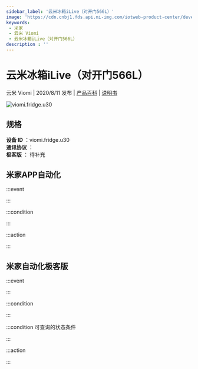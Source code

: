 ```yaml
---
sidebar_label: '云米冰箱iLive（对开门566L）'
image: 'https://cdn.cnbj1.fds.api.mi-img.com/iotweb-product-center/developer_1590118592467oNtHhyVT.png?GalaxyAccessKeyId=AKVGLQWBOVIRQ3XLEW&Expires=9223372036854775807&Signature=UB2lg28leiRjA1jRWSVm/5GmO3I='
keywords: 
 - 米家
 - 云米 Viomi
 - 云米冰箱iLive（对开门566L）
description : ''
---
```

# 云米冰箱iLive（对开门566L）

云米 Viomi | 2020/8/11 发布 | [产品百科](https://home.mi.com/webapp/content/baike/product/index.html?model=viomi.fridge.u30/) | [说明书](https://home.mi.com/views/introduction.html?model=viomi.fridge.u30&region=cn)

![viomi.fridge.u30](https://cdn.cnbj1.fds.api.mi-img.com/iotweb-product-center/developer_1590118592467oNtHhyVT.png?GalaxyAccessKeyId=AKVGLQWBOVIRQ3XLEW&Expires=9223372036854775807&Signature=UB2lg28leiRjA1jRWSVm/5GmO3I=)

## 规格  
> 
**设备 ID** ：viomi.fridge.u30  
**通讯协议** ：  
**极客版**  ： 待补充 


## 米家APP自动化  

:::event  

:::

:::condition  

:::

:::action   

:::

## 米家自动化极客版  

:::event  

:::

:::condition  

:::

:::condition 可查询的状态条件  

:::

:::action  

:::

        
